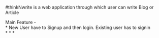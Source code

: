 #thinkNwrite is a web application through which user can write Blog or Article

Main Feature - <br />
    *         New User have to Signup and then login. Existing user has to signin <br />
    * 
    *
    *

